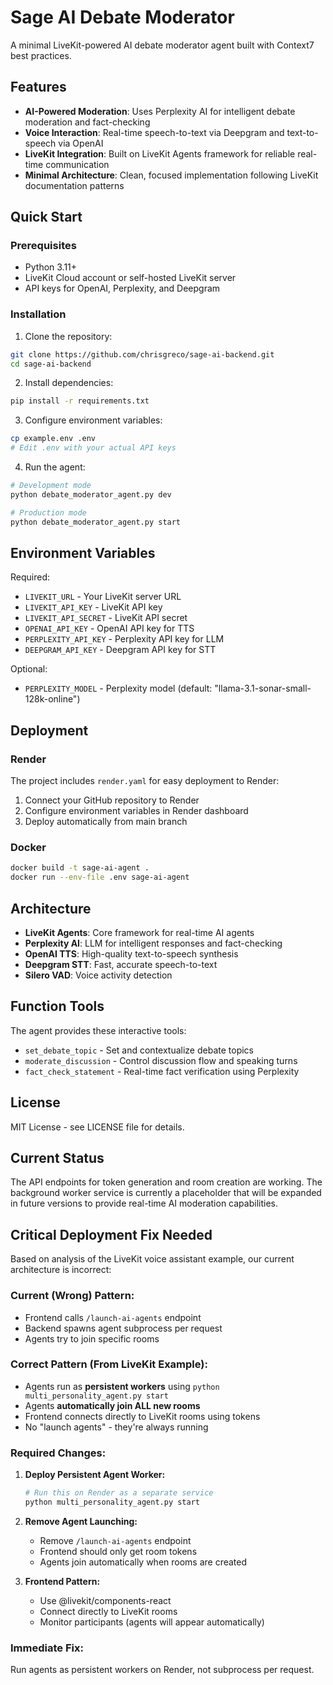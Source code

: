 # Sage AI Debate Moderator

A minimal LiveKit-powered AI debate moderator agent built with Context7 best practices.

## Features

- **AI-Powered Moderation**: Uses Perplexity AI for intelligent debate moderation and fact-checking
- **Voice Interaction**: Real-time speech-to-text via Deepgram and text-to-speech via OpenAI
- **LiveKit Integration**: Built on LiveKit Agents framework for reliable real-time communication
- **Minimal Architecture**: Clean, focused implementation following LiveKit documentation patterns

## Quick Start

### Prerequisites

- Python 3.11+
- LiveKit Cloud account or self-hosted LiveKit server
- API keys for OpenAI, Perplexity, and Deepgram

### Installation

1. Clone the repository:
```bash
git clone https://github.com/chrisgreco/sage-ai-backend.git
cd sage-ai-backend
```

2. Install dependencies:
```bash
pip install -r requirements.txt
```

3. Configure environment variables:
```bash
cp example.env .env
# Edit .env with your actual API keys
```

4. Run the agent:
```bash
# Development mode
python debate_moderator_agent.py dev

# Production mode  
python debate_moderator_agent.py start
```

## Environment Variables

Required:
- `LIVEKIT_URL` - Your LiveKit server URL
- `LIVEKIT_API_KEY` - LiveKit API key
- `LIVEKIT_API_SECRET` - LiveKit API secret
- `OPENAI_API_KEY` - OpenAI API key for TTS
- `PERPLEXITY_API_KEY` - Perplexity API key for LLM
- `DEEPGRAM_API_KEY` - Deepgram API key for STT

Optional:

- `PERPLEXITY_MODEL` - Perplexity model (default: "llama-3.1-sonar-small-128k-online")

## Deployment

### Render

The project includes `render.yaml` for easy deployment to Render:

1. Connect your GitHub repository to Render
2. Configure environment variables in Render dashboard
3. Deploy automatically from main branch

### Docker

```bash
docker build -t sage-ai-agent .
docker run --env-file .env sage-ai-agent
```

## Architecture

- **LiveKit Agents**: Core framework for real-time AI agents
- **Perplexity AI**: LLM for intelligent responses and fact-checking
- **OpenAI TTS**: High-quality text-to-speech synthesis
- **Deepgram STT**: Fast, accurate speech-to-text
- **Silero VAD**: Voice activity detection

## Function Tools

The agent provides these interactive tools:

- `set_debate_topic` - Set and contextualize debate topics
- `moderate_discussion` - Control discussion flow and speaking turns
- `fact_check_statement` - Real-time fact verification using Perplexity

## License

MIT License - see LICENSE file for details.

## Current Status

The API endpoints for token generation and room creation are working. The background worker service is currently a placeholder that will be expanded in future versions to provide real-time AI moderation capabilities.

## Critical Deployment Fix Needed

Based on analysis of the LiveKit voice assistant example, our current architecture is incorrect:

### Current (Wrong) Pattern:
- Frontend calls `/launch-ai-agents` endpoint
- Backend spawns agent subprocess per request
- Agents try to join specific rooms

### Correct Pattern (From LiveKit Example):
- Agents run as **persistent workers** using `python multi_personality_agent.py start`
- Agents **automatically join ALL new rooms**
- Frontend connects directly to LiveKit rooms using tokens
- No "launch agents" - they're always running

### Required Changes:

1. **Deploy Persistent Agent Worker:**
   ```bash
   # Run this on Render as a separate service
   python multi_personality_agent.py start
   ```

2. **Remove Agent Launching:**
   - Remove `/launch-ai-agents` endpoint
   - Frontend should only get room tokens
   - Agents join automatically when rooms are created

3. **Frontend Pattern:**
   - Use @livekit/components-react
   - Connect directly to LiveKit rooms
   - Monitor participants (agents will appear automatically)

### Immediate Fix:
Run agents as persistent workers on Render, not subprocess per request. 